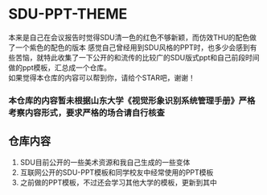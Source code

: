 # SDU-PPT-THEME
本来是自己在会议报告时觉得SDU清一色的红色不够新颖，而仿效THU的配色做了一个紫色的配色的版本 
感觉自己曾经用到SDU风格的PPT时，也多少会感到有些苦恼，就特此收集了一下公开的和流传的比较广的SDU版式ppt和自己前段时间做的ppt模板，汇总成一个仓库。  
如果觉得本仓库的内容可以帮到你，请给个STAR吧，谢谢！

### 本仓库的内容**暂未**根据山东大学《视觉形象识别系统管理手册》严格考察内容形式，要求严格的场合请自行核查

## 仓库内容
1. SDU目前公开的一些美术资源和我自己生成的一些变体
2. 互联网公开的SDU-PPT模板和同学校友中经常使用的PPT模板
3. 之前做的PPT模板，不过还会学习其他大学的模板，更新到其中
